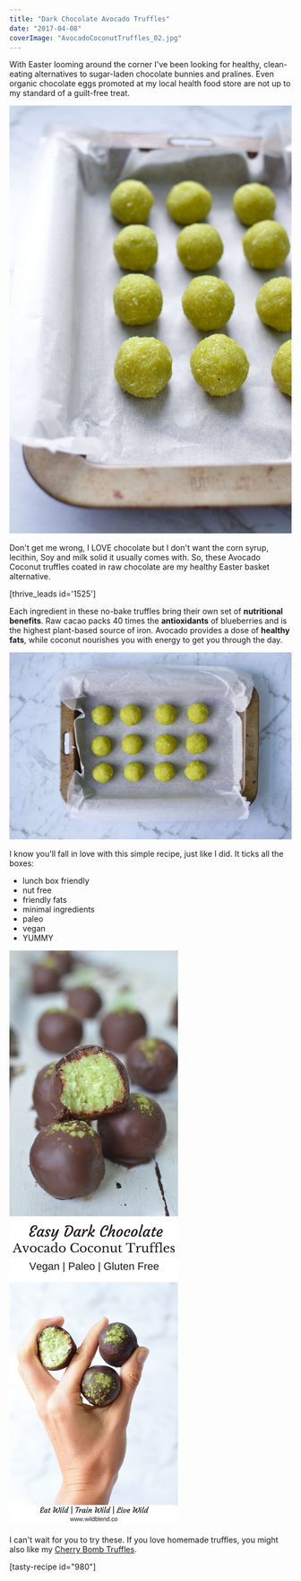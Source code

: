 ```yaml
---
title: "Dark Chocolate Avocado Truffles"
date: "2017-04-08"
coverImage: "AvocadoCoconutTruffles_02.jpg"
---
```


With Easter looming around the corner I've been looking for healthy, clean-eating alternatives to sugar-laden chocolate bunnies and pralines. Even organic chocolate eggs promoted at my local health food store are not up to my standard of a guilt-free treat.

![Avocado Coconut Truffles](images/AvocadoCoconutTruffles_08.jpg)

Don't get me wrong, I LOVE chocolate but I don't want the corn syrup, lecithin, Soy and milk solid it usually comes with. So, these Avocado Coconut truffles coated in raw chocolate are my healthy Easter basket alternative.

\[thrive\_leads id='1525'\]

Each ingredient in these no-bake truffles bring their own set of **nutritional benefits**. Raw cacao packs 40 times the **antioxidants** of blueberries and is the highest plant-based source of iron. Avocado provides a dose of **healthy fats**, while coconut nourishes you with energy to get you through the day.

![Dark Chocolate Avocado Coconut Truffles](images/AvocadoCoconutTruffles_11.jpg)

I know you'll fall in love with this simple recipe, just like I did. It ticks all the boxes:

- lunch box friendly
- nut free
- friendly fats
- minimal ingredients
- paleo
- vegan
- YUMMY

![PIN Avocado Coconut Truffles](images/PIN-Avocado-Coconut-Truffles.jpg)

I can't wait for you to try these. If you love homemade truffles, you might also like my [Cherry Bomb Truffles](https://www.wildblend.co/cherry-bomb-truffles/).

\[tasty-recipe id="980"\]

